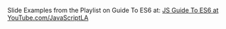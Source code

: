 Slide Examples from the Playlist on Guide To ES6 at: 
[JS Guide To ES6 at YouTube.com/JavaScriptLA](https://www.youtube.com/watch?v=T9xHk8uNjSg&list=PLzVJ4BkY_MBDdsRI9GaKNDq3Gsfv41o14&index=1)

